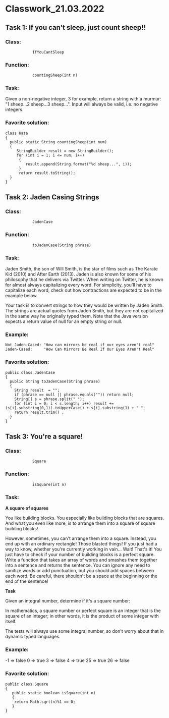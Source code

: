 # Classwork_21.03.2022

## **Task 1: If you can't sleep, just count sheep!!**

### **Class:** 
                IfYouCantSleep
### **Function:**   
                countingSheep(int n)

### **Task:**

Given a non-negative integer, 3 for example, return a string with a murmur: "1 sheep...2 sheep...3 sheep...". 
Input will always be valid, i.e. no negative integers.

### **Favorite solution:**


    class Kata 
    {
      public static String countingSheep(int num) 
      {
         StringBuilder result = new StringBuilder();
         for (int i = 1; i <= num; i++) 
          {
             result.append(String.format("%d sheep...", i));
          }
          return result.toString();
      }
    }



## **Task 2: Jaden Casing Strings**

### **Class:** 
                JadenCase
### **Function:** 
                toJadenCase(String phrase) 

### **Task:**
Jaden Smith, the son of Will Smith, is the star of films such as The Karate Kid (2010) and After Earth (2013). Jaden is also known for some of his philosophy that he delivers via Twitter. When writing on Twitter, he is known for almost always capitalizing every word. For simplicity, you'll have to capitalize each word, check out how contractions are expected to be in the example below.

Your task is to convert strings to how they would be written by Jaden Smith. The strings are actual quotes from Jaden Smith, but they are not capitalized in the same way he originally typed them.
Note that the Java version expects a return value of null for an empty string or null.


### **Example:**

    Not Jaden-Cased: "How can mirrors be real if our eyes aren't real"
    Jaden-Cased:     "How Can Mirrors Be Real If Our Eyes Aren't Real"


### **Favorite solution:**


    public class JadenCase 
    {
      public String toJadenCase(String phrase) 
      {
        String result  = "";
        if (phrase == null || phrase.equals("")) return null;
        String[] s = phrase.split(" ");
        for (int i = 0; i < s.length; i++) result += (s[i].substring(0,1)).toUpperCase() + s[i].substring(1) + " ";
        return result.trim() ;
      }
    }


## **Task 3: You're a square!**

### **Class:** 
                Square
### **Function:** 
                isSquare(int n)

### **Task:**

**A square of squares**

You like building blocks. You especially like building blocks that are squares. And what you even like more, is to arrange them into a square of square building blocks!

However, sometimes, you can't arrange them into a square. Instead, you end up with an ordinary rectangle! Those blasted things! If you just had a way to know, whether you're currently working in vain… Wait! That's it! You just have to check if your number of building blocks is a perfect square.
Write a function that takes an array of words and smashes them together into a sentence and returns the sentence. You can ignore any need to sanitize words or add punctuation, but you should add spaces between each word. Be careful, there shouldn't be a space at the beginning or the end of the sentence!

**Task**

Given an integral number, determine if it's a square number:

In mathematics, a square number or perfect square is an integer that is the square of an integer; in other words, it is the product of some integer with itself.

The tests will always use some integral number, so don't worry about that in dynamic typed languages.

### **Example:**
-1  =>  false
 0  =>  true
 3  =>  false
 4  =>  true
25  =>  true
26  =>  false

### **Favorite solution:**


    public class Square 
    {    
       public static boolean isSquare(int n) 
       {        
        return Math.sqrt(n)%1 == 0;
       }
    }

